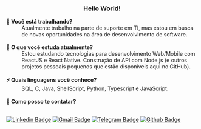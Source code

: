 <h3 align='center'>Hello World! </h3>

<!--
**apfjunior/apfjunior** is a ✨ _special_ ✨ repository because its `README.md` (this file) appears on your GitHub profile.

Here are some ideas to get you started:

- 🔭 I’m currently working on 
- 🌱 I’m currently learning ...
- 👯 I’m looking to collaborate on ...
- 🤔 I’m looking for help with ...
- 💬 Ask me about ...
- 📫 How to reach me: ...
- 😄 Pronouns: ...
- ⚡ Fun fact: ...
-->

<dt><strong>🔭 Você está trabalhando?</strong></dt>
<dd>Atualmente trabalho na parte de suporte em TI, mas estou em busca de novas oportunidades na área de desenvolvimento de software.</dd>

<br />

<dt><strong>🌱 O que você estuda atualmente?</strong></dt>
<dd>Estou estudando tecnologias para desenvolvimento Web/Mobile com ReactJS e React Native. Construção de API com Node.js (e outros projetos pessoais pequenos que estão disponíveis aqui no GitHub).</dd>

<br />

<dt><strong>⚡ Quais linguagens você conhece?</strong></dt>
<dd>SQL, C, Java, ShellScript, Python, Typescript e JavaScript.</dd>

<br />

<dt><strong>💬 Como posso te contatar?</strong></dt>

<br />

  
[![Linkedin Badge](https://img.shields.io/badge/-LinkedIn-blue?style=flat-square&logo=Linkedin&logoColor=white&link=https://https://www.linkedin.com/in/antoninopraxedes)](https://www.linkedin.com/in/antoninopraxedes)
[![Gmail Badge](https://img.shields.io/badge/-Gmail-c14438?style=flat-square&logo=Gmail&logoColor=white&link=mailto:antonino.praxedes@gmail.com)](mailto:antonino.praxedes@gmail.com)
[![Telegram Badge](https://img.shields.io/badge/-Telegram-0E8ED4?style=flat-square&logo=Telegram&logoColor=white&link=mailto:antonino.praxedes@gmail.com)](https://t.me/antoninopraxedes)
[![Github Badge](https://img.shields.io/badge/-Github-000?style=flat-square&logo=Github&logoColor=white&link=https://github.com/apfjunior)](https://github.com/apfjunior)
